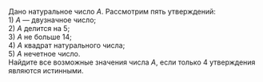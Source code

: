 Дано натуральное число $A$. Рассмотрим пять утверждений: 
<br/> 1) $A$ — двузначное число;
<br/> 2) $A$ делится на 5;
<br/> 3) $A$ не больше 14;
<br/> 4) $A$ квадрат натурального числа;
<br/> 5) $A$ нечетное число.
<br/>Найдите все возможные значения числа $A$, если только 4 утверждения являются истинными.